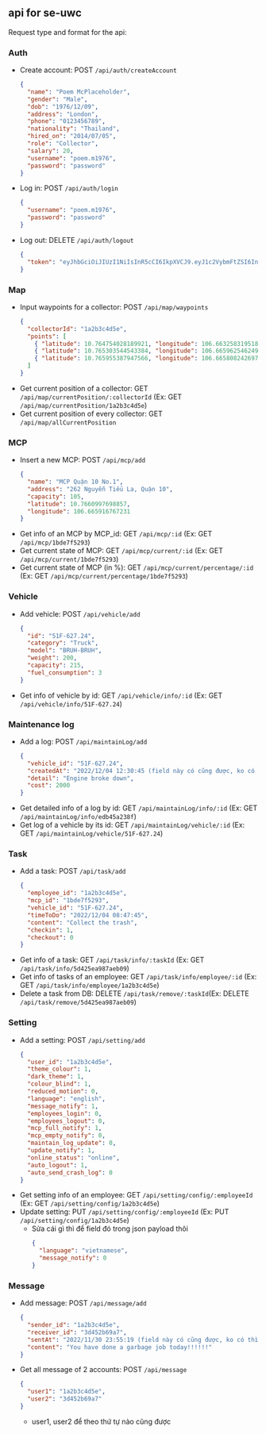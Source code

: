 ## api for se-uwc

Request type and format for the api:

### Auth

- Create account: POST `/api/auth/createAccount`

  ```json
  {
    "name": "Poem McPlaceholder",
    "gender": "Male",
    "dob": "1976/12/09",
    "address": "London",
    "phone": "0123456789",
    "nationality": "Thailand",
    "hired_on": "2014/07/05",
    "role": "Collector",
    "salary": 20,
    "username": "poem.m1976",
    "password": "password"
  }
  ```

- Log in: POST `/api/auth/login`
  ```json
  {
    "username": "poem.m1976",
    "password": "password"
  }
  ```
- Log out: DELETE `/api/auth/logout`
  ```json
  {
    "token": "eyJhbGciOiJIUzI1NiIsInR5cCI6IkpXVCJ9.eyJ1c2VybmFtZSI6InBvZW0ubTE5NzYiLCJyb2xlIjoiQ29sbGVjdG9yIiwiaWF0IjoxNjcwMTU4NjAwfQ.tay1TeFpxdwsImSeKN_gB-UN5aiUVmwMyI-XCc5LiBI"
  }
  ```

### Map

- Input waypoints for a collector: POST `/api/map/waypoints`
  ```json
  {
    "collectorId": "1a2b3c4d5e",
    "points": [
      { "latitude": 10.764754028189921, "longitude": 106.66325831951859 },
      { "latitude": 10.765303544543384, "longitude": 106.66596254624939 },
      { "latitude": 10.765955387947566, "longitude": 106.66580824269722 }
    ]
  }
  ```
- Get current position of a collector: GET `/api/map/currentPosition/:collectorId` (Ex: GET `/api/map/currentPosition/1a2b3c4d5e`)
- Get current position of every collector: GET `/api/map/allCurrentPosition`

### MCP

- Insert a new MCP: POST `/api/mcp/add`
  ```json
  {
    "name": "MCP Quận 10 No.1",
    "address": "262 Nguyễn Tiểu La, Quận 10",
    "capacity": 105,
    "latitude": 10.7660997698857,
    "longitude": 106.665916767231
  }
  ```
- Get info of an MCP by MCP_id: GET `/api/mcp/:id` (Ex: GET `/api/mcp/1bde7f5293`)
- Get current state of MCP: GET `/api/mcp/current/:id` (Ex: GET `/api/mcp/current/1bde7f5293`)
- Get current state of MCP (in %): GET `/api/mcp/current/percentage/:id` (Ex: GET `/api/mcp/current/percentage/1bde7f5293`)

### Vehicle

- Add vehicle: POST `/api/vehicle/add`
  ```json
  {
    "id": "51F-627.24",
    "category": "Truck",
    "model": "BRUH-BRUH",
    "weight": 200,
    "capacity": 215,
    "fuel_consumption": 3
  }
  ```
- Get info of vehicle by id: GET `/api/vehicle/info/:id` (Ex: GET `/api/vehicle/info/51F-627.24`)

### Maintenance log

- Add a log: POST `/api/maintainLog/add`
  ```json
  {
    "vehicle_id": "51F-627.24",
    "createdAt": "2022/12/04 12:30:45 (field này có cũng được, ko có thì DB tự động thêm ở thời điểm insert vào)",
    "detail": "Engine broke down",
    "cost": 2000
  }
  ```
- Get detailed info of a log by id: GET `/api/maintainLog/info/:id` (Ex: GET `/api/maintainLog/info/edb45a238f`)
- Get log of a vehicle by its id: GET `/api/maintainLog/vehicle/:id` (Ex: GET `/api/maintainLog/vehicle/51F-627.24`)

### Task

- Add a task: POST `/api/task/add`
  ```json
  {
    "employee_id": "1a2b3c4d5e",
    "mcp_id": "1bde7f5293",
    "vehicle_id": "51F-627.24",
    "timeToDo": "2022/12/04 08:47:45",
    "content": "Collect the trash",
    "checkin": 1,
    "checkout": 0
  }
  ```
- Get info of a task: GET `/api/task/info/:taskId` (Ex: GET `/api/task/info/5d425ea987aeb09`)
- Get info of tasks of an employee: GET `/api/task/info/employee/:id` (Ex: GET `/api/task/info/employee/1a2b3c4d5e`)
- Delete a task from DB: DELETE `/api/task/remove/:taskId`(Ex: DELETE `/api/task/remove/5d425ea987aeb09`)

### Setting

- Add a setting: POST `/api/setting/add`
  ```json
  {
    "user_id": "1a2b3c4d5e",
    "theme_colour": 1,
    "dark_theme": 1,
    "colour_blind": 1,
    "reduced_motion": 0,
    "language": "english",
    "message_notify": 1,
    "employees_login": 0,
    "employees_logout": 0,
    "mcp_full_notify": 1,
    "mcp_empty_notify": 0,
    "maintain_log_update": 0,
    "update_notify": 1,
    "online_status": "online",
    "auto_logout": 1,
    "auto_send_crash_log": 0
  }
  ```
- Get setting info of an employee: GET `/api/setting/config/:employeeId` (Ex: GET `/api/setting/config/1a2b3c4d5e`)
- Update setting: PUT `/api/setting/config/:employeeId` (Ex: PUT `/api/setting/config/1a2b3c4d5e`)
  - Sửa cái gì thì để field đó trong json payload thôi
    ```json
    {
      "language": "vietnamese",
      "message_notify": 0
    }
    ```

### Message

- Add message: POST `/api/message/add`
  ```json
  {
    "sender_id": "1a2b3c4d5e",
    "receiver_id": "3d452b69a7",
    "sentAt": "2022/11/30 23:55:19 (field này có cũng được, ko có thì DB tự động thêm ở thời điểm insert vào)",
    "content": "You have done a garbage job today!!!!!!"
  }
  ```
- Get all message of 2 accounts: POST `/api/message`
  ```json
  {
    "user1": "1a2b3c4d5e",
    "user2": "3d452b69a7"
  }
  ```
  - user1, user2 để theo thứ tự nào cũng được
